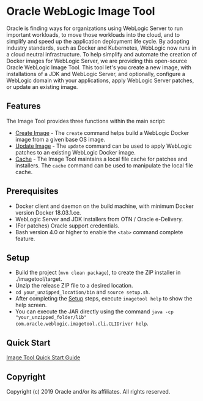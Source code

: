 # Oracle WebLogic Image Tool

Oracle is finding ways for organizations using WebLogic Server to run important workloads, to move those workloads into
the cloud, and to simplify and speed up the application deployment life cycle. By adopting industry standards, such as Docker
and Kubernetes, WebLogic now runs in a cloud neutral infrastructure.  To help simplify and automate the creation of
Docker images for WebLogic Server, we are providing this open-source
Oracle WebLogic Image Tool.  This tool let's you create a new image, with installations of a JDK and WebLogic Server,
and optionally, configure a WebLogic domain with your applications, apply WebLogic Server patches, or update an existing
image.

## Features

The Image Tool provides three functions within the main script:
  - [Create Image](site/create-image.md) - The `create` command helps build a WebLogic Docker image from a given base OS
  image.
  - [Update Image](site/update-image.md) - The `update` command can be used to apply WebLogic patches to an existing
  WebLogic Docker image.
  - [Cache](site/cache.md) - The Image Tool maintains a local file cache for patches and installers.  The `cache`
  command can be used to manipulate the local file cache.

## Prerequisites

- Docker client and daemon on the build machine, with minimum Docker version Docker 18.03.1.ce.
- WebLogic Server and JDK installers from OTN / Oracle e-Delivery.
- (For patches) Oracle support credentials.
- Bash version 4.0 or higher to enable the `<tab>` command complete feature.

## Setup

- Build the project (`mvn clean package`), to create the ZIP installer in ./imagetool/target.
- Unzip the release ZIP file to a desired location.
- `cd your_unzipped_location/bin` and `source setup.sh`.
- After completing the [Setup](#Setup) steps, execute `imagetool help` to show the help screen.
- You can execute the JAR directly using the command `java -cp "your_unzipped_folder/lib" com.oracle.weblogic.imagetool.cli.CLIDriver help`.

## Quick Start

[Image Tool Quick Start Guide](site/quickstart.md)

## Copyright
Copyright (c) 2019 Oracle and/or its affiliates. All rights reserved.
